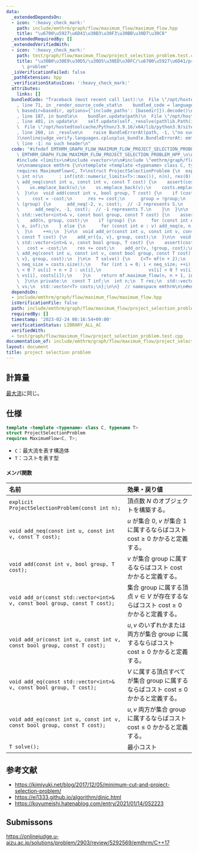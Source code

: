 ```yaml
---
data:
  _extendedDependsOn:
  - icon: ':heavy_check_mark:'
    path: include/emthrm/graph/flow/maximum_flow/maximum_flow.hpp
    title: "\u6700\u5927\u6D41\u30B3\u30F3\u30BB\u30D7\u30C8"
  _extendedRequiredBy: []
  _extendedVerifiedWith:
  - icon: ':heavy_check_mark:'
    path: test/graph/flow/maximum_flow/project_selection_problem.test.cpp
    title: "\u30B0\u30E9\u30D5/\u30D5\u30ED\u30FC/\u6700\u5927\u6D41/project selection\
      \ problem"
  _isVerificationFailed: false
  _pathExtension: hpp
  _verificationStatusIcon: ':heavy_check_mark:'
  attributes:
    links: []
  bundledCode: "Traceback (most recent call last):\n  File \"/opt/hostedtoolcache/Python/3.9.16/x64/lib/python3.9/site-packages/onlinejudge_verify/documentation/build.py\"\
    , line 71, in _render_source_code_stat\n    bundled_code = language.bundle(stat.path,\
    \ basedir=basedir, options={'include_paths': [basedir]}).decode()\n  File \"/opt/hostedtoolcache/Python/3.9.16/x64/lib/python3.9/site-packages/onlinejudge_verify/languages/cplusplus.py\"\
    , line 187, in bundle\n    bundler.update(path)\n  File \"/opt/hostedtoolcache/Python/3.9.16/x64/lib/python3.9/site-packages/onlinejudge_verify/languages/cplusplus_bundle.py\"\
    , line 401, in update\n    self.update(self._resolve(pathlib.Path(included), included_from=path))\n\
    \  File \"/opt/hostedtoolcache/Python/3.9.16/x64/lib/python3.9/site-packages/onlinejudge_verify/languages/cplusplus_bundle.py\"\
    , line 260, in _resolve\n    raise BundleErrorAt(path, -1, \"no such header\"\
    )\nonlinejudge_verify.languages.cplusplus_bundle.BundleErrorAt: emthrm/graph/flow/maximum_flow/maximum_flow.hpp:\
    \ line -1: no such header\n"
  code: "#ifndef EMTHRM_GRAPH_FLOW_MAXIMUM_FLOW_PROJECT_SELECTION_PROBLEM_HPP_\n#define\
    \ EMTHRM_GRAPH_FLOW_MAXIMUM_FLOW_PROJECT_SELECTION_PROBLEM_HPP_\n\n#include <cassert>\n\
    #include <limits>\n#include <vector>\n\n#include \"emthrm/graph/flow/maximum_flow/maximum_flow.hpp\"\
    \n\nnamespace emthrm {\n\ntemplate <template <typename> class C, typename T>\n\
    requires MaximumFlow<C, T>\nstruct ProjectSelectionProblem {\n  explicit ProjectSelectionProblem(const\
    \ int n)\n      : inf(std::numeric_limits<T>::max()), n(n), res(0) {}\n\n  void\
    \ add_neq(const int u, const int v, const T cost) {\n    assert(cost >= 0);\n\
    \    us.emplace_back(u);\n    vs.emplace_back(v);\n    costs.emplace_back(cost);\n\
    \  }\n\n  void add(const int v, bool group, T cost) {\n    if (cost < 0) {\n \
    \     cost = -cost;\n      res += cost;\n      group = !group;\n    }\n    if\
    \ (group) {\n      add_neq(-2, v, cost);  // -2 represents S.\n    } else {\n\
    \      add_neq(v, -1, cost);  // -1 represents T.\n    }\n  }\n\n  void add_or(const\
    \ std::vector<int>& v, const bool group, const T cost) {\n    assert(cost >= 0);\n\
    \    add(n, group, cost);\n    if (group) {\n      for (const int e : v) add_neq(n,\
    \ e, inf);\n    } else {\n      for (const int e : v) add_neq(e, n, inf);\n  \
    \  }\n    ++n;\n  }\n\n  void add_or(const int u, const int v, const bool group,\
    \ const T cost) {\n    add_or({u, v}, group, cost);\n  }\n\n  void add_eq(const\
    \ std::vector<int>& v, const bool group, T cost) {\n    assert(cost <= 0);\n \
    \   cost = -cost;\n    res += cost;\n    add_or(v, !group, cost);\n  }\n\n  void\
    \ add_eq(const int u, const int v, const bool group, const T cost) {\n    add_eq({u,\
    \ v}, group, cost);\n  }\n\n  T solve() {\n    C<T> mf(n + 2);\n    const int\
    \ neq_size = costs.size();\n    for (int i = 0; i < neq_size; ++i) {\n      mf.add_edge(us[i]\
    \ < 0 ? us[i] + n + 2 : us[i],\n                  vs[i] < 0 ? vs[i] + n + 2 :\
    \ vs[i], costs[i]);\n    }\n    return mf.maximum_flow(n, n + 1, inf) - res;\n\
    \  }\n\n private:\n  const T inf;\n  int n;\n  T res;\n  std::vector<int> us,\
    \ vs;\n  std::vector<T> costs;\n};\n\n}  // namespace emthrm\n\n#endif  // EMTHRM_GRAPH_FLOW_MAXIMUM_FLOW_PROJECT_SELECTION_PROBLEM_HPP_\n"
  dependsOn:
  - include/emthrm/graph/flow/maximum_flow/maximum_flow.hpp
  isVerificationFile: false
  path: include/emthrm/graph/flow/maximum_flow/project_selection_problem.hpp
  requiredBy: []
  timestamp: '2023-02-24 00:16:54+09:00'
  verificationStatus: LIBRARY_ALL_AC
  verifiedWith:
  - test/graph/flow/maximum_flow/project_selection_problem.test.cpp
documentation_of: include/emthrm/graph/flow/maximum_flow/project_selection_problem.hpp
layout: document
title: project selection problem
---
```



## 計算量

[最大流](maximum_flow.md)に同じ。


## 仕様

```cpp
template <template <typename> class C, typename T>
struct ProjectSelectionProblem
requires MaximumFlow<C, T>;
```

- `C`：最大流を表す構造体
- `T`：コストを表す型

#### メンバ関数

|名前|効果・戻り値|
|:--|:--|
|`explicit ProjectSelectionProblem(const int n);`|頂点数 $N$ のオブジェクトを構築する。|
|`void add_neq(const int u, const int v, const T cost);`|$u$ が集合 $0$, $v$ が集合 $1$ に属するならばコスト $\mathrm{cost} \geq 0$ かかると定義する。|
|`void add(const int v, bool group, T cost);`|$v$ が集合 $\mathrm{group}$ に属するならばコスト $\mathrm{cost}$ かかると定義する。|
|`void add_or(const std::vector<int>& v, const bool group, const T cost);`|集合 $\mathrm{group}$ に属する頂点 $v \in V$ が存在するならばコスト $\mathrm{cost} \geq 0$ かかると定義する。|
|`void add_or(const int u, const int v, const bool group, const T cost);`|$u, v$ のいずれかまたは両方が集合 $\mathrm{group}$ に属するならばコスト $\mathrm{cost} \geq 0$ かかると定義する。|
|`void add_eq(const std::vector<int>& v, const bool group, T cost);`|$V$ に属する頂点すべてが集合 $\mathrm{group}$ に属するならばコスト $\mathrm{cost} \leq 0$ かかると定義する。|
|`void add_eq(const int u, const int v, const bool group, const T cost);`|$u, v$ 両方が集合 $\mathrm{group}$ に属するならばコスト $\mathrm{cost} \leq 0$ かかると定義する。|
|`T solve();`|最小コスト|


## 参考文献

- https://kimiyuki.net/blog/2017/12/05/minimum-cut-and-project-selection-problem/
- https://ei1333.github.io/algorithm/dinic.html
- https://koyumeishi.hatenablog.com/entry/2021/01/14/052223


## Submissons

https://onlinejudge.u-aizu.ac.jp/solutions/problem/2903/review/5292569/emthrm/C++17
